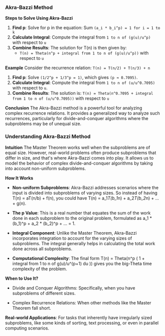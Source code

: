 ### Akra-Bazzi Method

**Steps to Solve Using Akra-Bazzi**
1. **Find p**: Solve for p in the equation: Sum `(a_i * b_i^p) = 1 for i = 1 to k`
2. **Calculate Integral**: Compute the integral from `1 to n of (g(u)/u^p)` with respect to `u`
3. **Combine Results**: The solution for T(n) is then given by:
   - `T(n) = Theta(n^p + integral from 1 to n of (g(u)/u^p))` with respect to `u`

**Example**
Consider the recurrence relation:
`T(n) = T(n/2) + T(n/3) + n`

1. **Find p**: Solve `(1/2^p + 1/3^p = 1)`, which gives `(p ≈ 0.7095)`.
2. **Calculate Integral**: Compute the integral from `1 to n of (u/u^0.7095)` with respect to `u`.
3. **Combine Results**: The solution is:
   `T(n) = Theta(n^0.7095 + integral from 1 to n of (u/u^0.7095))` with respect to `u`

**Conclusion**
The Akra-Bazzi method is a powerful tool for analyzing complex recurrence relations. It provides a generalized way to analyze such recurrences, particularly for divide-and-conquer algorithms where the subproblems may be of unequal size.

### Understanding Akra-Bazzi Method
**Intuition**
The Master Theorem works well when the subproblems are of equal size. However, real-world problems often produce subproblems that differ in size, and that's where Akra-Bazzi comes into play. It allows us to model the behavior of complex divide-and-conquer algorithms by taking into account non-uniform subproblems.

**How It Works**
- **Non-uniform Subproblems**: Akra-Bazzi addresses scenarios where the input is divided into subproblems of varying sizes. So instead of having T(n) = aT(n/b) + f(n), you could have T(n) = a_1*T(b_1*n) + a_2*T(b_2*n) + ... + g(n).

- **The p Value**: This is a real number that equates the sum of the work done in each subproblem to the original problem, formulated as a_1 * (b_1)^p + a_2 * (b_2)^p + ... = 1.

- **Integral Component**: Unlike the Master Theorem, Akra-Bazzi incorporates integration to account for the varying sizes of subproblems. The integral generally helps in calculating the total work done across all subproblems.

- **Computational Complexity**: The final form T(n) = Theta(n^p ( 1 + integral from 1 to n of g(u)/u^(p+1) du )) gives you the big-Theta time complexity of the problem.

**When to Use It?**
- Divide and Conquer Algorithms: Specifically, when you have subproblems of different sizes.

- Complex Recurrence Relations: When other methods like the Master Theorem fall short.

**Real-world Applications**: For tasks that inherently have irregularly sized subproblems, like some kinds of sorting, text processing, or even in parallel computing scenarios.



